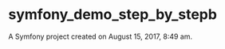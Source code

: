 symfony_demo_step_by_stepb
==========================

A Symfony project created on August 15, 2017, 8:49 am.
